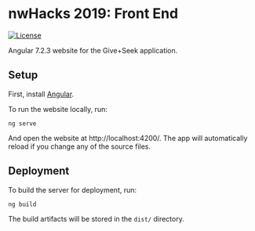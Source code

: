 # nwHacks 2019: Front End

[![License](https://img.shields.io/github/license/mashape/apistatus.svg?maxAge=2592000)](https://github.com/nwHacks2019/frontend/blob/master/LICENSE)

Angular 7.2.3 website for the Give+Seek application.

## Setup

First, install [Angular](https://angular.io/).

To run the website locally, run:
```shell
ng serve
```

And open the website at http://localhost:4200/. The app will automatically reload if you change any of the source files.

## Deployment

To build the server for deployment, run:
```shell
ng build
```

The build artifacts will be stored in the `dist/` directory.

